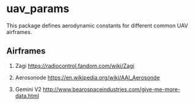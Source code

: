 # uav_params
This package defines aerodynamic constants for different common UAV airframes.

## Airframes
1. Zagi
https://radiocontrol.fandom.com/wiki/Zagi

2. Aerosonode
https://en.wikipedia.org/wiki/AAI_Aerosonde

3. Gemini V2
http://www.bearospaceindustries.com/give-me-more-data.html

